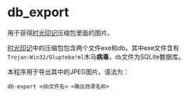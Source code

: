 # db_export
用于获得[时光印记](t)压缩包里面的图片。

[时光印记](t)中的压缩包包含两个文件exe和db。其中exe文件含有`Trojan:Win32/Glupteba!ml`木马**病毒**，`db`文件为SQLite数据库。

本程序用于导出其中的JPEG图片。语法为：

`db-export <db文件名> <输出目录名称>`

[t]:http://d.sundx.cn/
